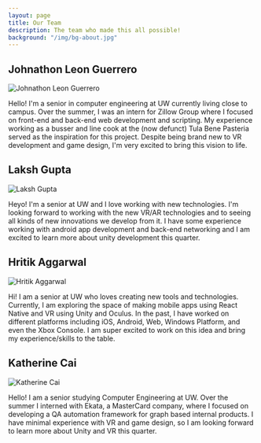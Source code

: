 ```yaml
---
layout: page
title: Our Team
description: The team who made this all possible!
background: "/img/bg-about.jpg"
---
```


<h2 class="section-heading">Johnathon Leon Guerrero</h2>

<img
  class="img-fluid"
  src="/img/team/johnathon.jpg"
  alt="Johnathon Leon Guerrero"
/>

<p>
  Hello! I'm a senior in computer engineering at UW currently living close
  to campus. Over the summer, I was an intern for Zillow Group where I
  focused on front-end and back-end web development and scripting. My
  experience working as a busser and line cook at the (now defunct) Tula
  Bene Pasteria served as the inspiration for this project. Despite being
  brand new to VR development and game design, I'm very excited to bring
  this vision to life.
</p>

<h2 class="section-heading">Laksh Gupta</h2>

<img class="img-fluid" src="/img/team/laksh.jpeg" alt="Laksh Gupta" />

<p>
  Heyo! I'm a senior at UW and I love working with new technologies. I'm
  looking forward to working with the new VR/AR technologies and to seeing
  all kinds of new innovations we develop from it. I have some experience
  working with android app development and back-end networking and I am
  excited to learn more about unity development this quarter.
</p>

<h2 class="section-heading">Hritik Aggarwal</h2>

<img class="img-fluid" src="/img/team/hritik.png" alt="Hritik Aggarwal" />

<p>
  Hi! I am a senior at UW who loves creating new tools and technologies.
  Currently, I am exploring the space of making mobile apps using React
  Native and VR using Unity and Oculus. In the past, I have worked on
  different platforms including iOS, Android, Web, Windows Platform, and
  even the Xbox Console. I am super excited to work on this idea and bring
  my experience/skills to the table.
</p>

<h2 class="section-heading">Katherine Cai</h2>

<img class="img-fluid" src="/img/team/kathy.jpg" alt="Katherine Cai" />

<p>
  Hello! I am a senior studying Computer Engineering at UW. Over the summer
  I interned with Ekata, a MasterCard company, where I focused on developing
  a QA automation framework for graph based internal products. I have
  minimal experience with VR and game design, so I am looking forward to
  learn more about Unity and VR this quarter.
</p>
